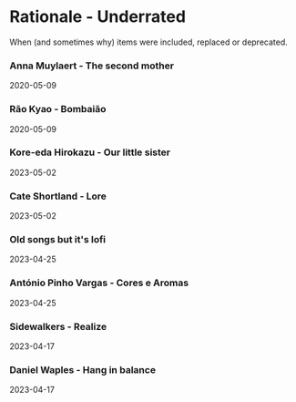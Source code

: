 # Rationale - Underrated

When (and sometimes why) items were included, replaced or deprecated.

### Anna Muylaert - The second mother

2020-05-09

### Rão Kyao - Bombaião

2020-05-09

### Kore-eda Hirokazu - Our little sister

2023-05-02

### Cate Shortland - Lore

2023-05-02

### Old songs but it's lofi

2023-04-25

### António Pinho Vargas - Cores e Aromas

2023-04-25

### Sidewalkers - Realize

2023-04-17

### Daniel Waples - Hang in balance

2023-04-17